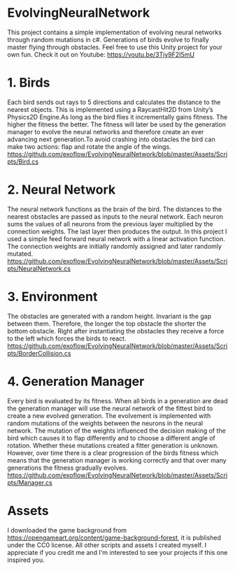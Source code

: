 # EvolvingNeuralNetwork
This project contains a simple implementation of evolving neural networks through random mutations in c#. 
Generations of birds evolve to finally master flying through obstacles. Feel free to use this Unity project for your own fun. Check it out on Youtube:
https://youtu.be/3Tjy9F2I5mU

# 1. Birds
Each bird sends out rays to 5 directions and calculates the distance to the nearest objects. This is implemented using a RaycastHit2D from Unity’s Physics2D Engine.As long as the bird flies it incrementally gains fitness. The higher the fitness the better. The fitness will later be used by the generation manager to evolve the neural networks and therefore create an ever advancing next generation.To avoid crashing into obstacles the bird can make two actions: flap and rotate the angle of the wings.
https://github.com/exoflow/EvolvingNeuralNetwork/blob/master/Assets/Scripts/Bird.cs

# 2. Neural Network
The neural network functions as the brain of the bird. The distances to the nearest obstacles are passed as inputs to the neural network. Each neuron sums the values of all neurons from the previous layer multiplied by the connection weights. The last layer then produces the output.
In this project I used a simple feed forward neural network with a linear activation function. The connection weights are initially randomly assigned and later randomly mutated.
https://github.com/exoflow/EvolvingNeuralNetwork/blob/master/Assets/Scripts/NeuralNetwork.cs

# 3. Environment
The obstacles are generated with a random height. Invariant is the gap between them. Therefore, the longer the top obstacle the shorter the bottom obstacle. Right after instantiating the obstacles they receive a force to the left which forces the birds to react.
https://github.com/exoflow/EvolvingNeuralNetwork/blob/master/Assets/Scripts/BorderCollision.cs

# 4. Generation Manager
Every bird is evaluated by its fitness. When all birds in a generation are dead the generation manager will use the neural network of the fittest bird to create a new evolved generation. The evolvement is implemented with random mutations of the weights between the neurons in the neural network. The mutation of the weights influenced the decision making of the bird which causes it to flap differently and to choose a different angle of rotation. Whether these mutations created a fitter generation is unknown. However, over time there is a clear progression of the birds fitness which means that the generation manager is working correctly and that over many generations the fitness gradually evolves.
https://github.com/exoflow/EvolvingNeuralNetwork/blob/master/Assets/Scripts/Manager.cs

# Assets
I downloaded the game background from https://opengameart.org/content/game-background-forest, it is published under the CC0 license. 
All other scripts and assets I created myself. I appreciate if you credit me and I'm interested to see your projects if this one inspired you.
